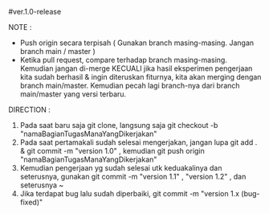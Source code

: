 #ver.1.0-release

NOTE :
- Push origin secara terpisah ( Gunakan branch masing-masing. Jangan branch main / master )
- Ketika pull request, compare terhadap branch masing-masing. Kemudian jangan di-merge KECUALI jika hasil eksperimen pengerjaan kita sudah berhasil & ingin diteruskan fiturnya, kita akan merging dengan branch main/master. Kemudian pecah lagi branch-nya dari branch main/master yang versi terbaru.

DIRECTION :
1. Pada saat baru saja git clone, langsung saja git checkout -b "namaBagianTugasManaYangDikerjakan"
2. Pada saat pertamakali sudah selesai mengerjakan, jangan lupa git add . & git commit -m "version 1.0" , kemudian git push origin "namaBagianTugasManaYangDikerjakan"
3. Kemudian pengerjaan yg sudah selesai utk keduakalinya dan seterusnya, gunakan git commit -m "version 1.1" , "version 1.2" , dan seterusnya ~
4. Jika terdapat bug lalu sudah diperbaiki, git commit -m "version 1.x (bug-fixed)"
